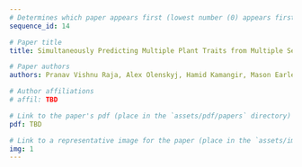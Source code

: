 ```yaml
---
# Determines which paper appears first (lowest number (0) appears first)
sequence_id: 14

# Paper title
title: Simultaneously Predicting Multiple Plant Traits from Multiple Sensors using Deformable CNN Regression (Lightning)

# Paper authors
authors: Pranav Vishnu Raja, Alex Olenskyj, Hamid Kamangir, Mason Earles

# Author affiliations
# affil: TBD

# Link to the paper's pdf (place in the `assets/pdf/papers` directory)
pdf: TBD

# Link to a representative image for the paper (place in the `assets/img/papers` directory)
img: 1
---
```


